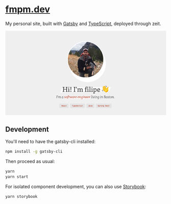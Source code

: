 # [fmpm.dev](https://fmpm.dev)

My personal site, built with [Gatsby](https://www.gatsbyjs.org/) and [TypeScript](https://www.typescriptlang.org/),
deployed through zeit.

![demo](./static/share.png)

## Development

You'll need to have the gatsby-cli installed:

```bash
npm install -g gatsby-cli
```

Then proceed as usual:

```bash
yarn
yarn start
```

For isolated component development, you can also use [Storybook](https://storybook.js.org/):

```bash
yarn storybook
```
